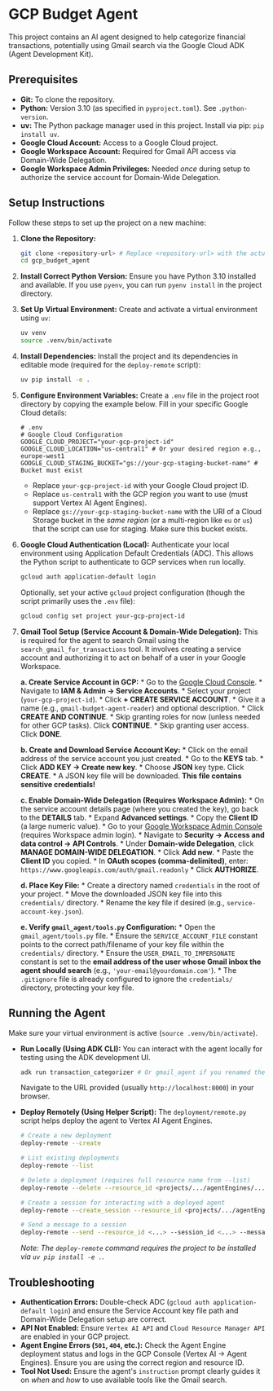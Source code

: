 # GCP Budget Agent

This project contains an AI agent designed to help categorize financial transactions, potentially using Gmail search via the Google Cloud ADK (Agent Development Kit).

## Prerequisites

*   **Git:** To clone the repository.
*   **Python:** Version 3.10 (as specified in `pyproject.toml`). See `.python-version`.
*   **uv:** The Python package manager used in this project. Install via pip: `pip install uv`.
*   **Google Cloud Account:** Access to a Google Cloud project.
*   **Google Workspace Account:** Required for Gmail API access via Domain-Wide Delegation.
*   **Google Workspace Admin Privileges:** Needed *once* during setup to authorize the service account for Domain-Wide Delegation.

## Setup Instructions

Follow these steps to set up the project on a new machine:

1.  **Clone the Repository:**
    ```bash
    git clone <repository-url> # Replace <repository-url> with the actual repo URL
    cd gcp_budget_agent
    ```

2.  **Install Correct Python Version:**
    Ensure you have Python 3.10 installed and available. If you use `pyenv`, you can run `pyenv install` in the project directory.

3.  **Set Up Virtual Environment:**
    Create and activate a virtual environment using `uv`:
    ```bash
    uv venv
    source .venv/bin/activate
    ```

4.  **Install Dependencies:**
    Install the project and its dependencies in editable mode (required for the `deploy-remote` script):
    ```bash
    uv pip install -e .
    ```

5.  **Configure Environment Variables:**
    Create a `.env` file in the project root directory by copying the example below. Fill in your specific Google Cloud details:
    ```dotenv
    # .env
    # Google Cloud Configuration
    GOOGLE_CLOUD_PROJECT="your-gcp-project-id"
    GOOGLE_CLOUD_LOCATION="us-central1" # Or your desired region e.g., europe-west1
    GOOGLE_CLOUD_STAGING_BUCKET="gs://your-gcp-staging-bucket-name" # Bucket must exist
    ```
    *   Replace `your-gcp-project-id` with your Google Cloud project ID.
    *   Replace `us-central1` with the GCP region you want to use (must support Vertex AI Agent Engines).
    *   Replace `gs://your-gcp-staging-bucket-name` with the URI of a Cloud Storage bucket in the *same region* (or a multi-region like `eu` or `us`) that the script can use for staging. Make sure this bucket exists.

6.  **Google Cloud Authentication (Local):**
    Authenticate your local environment using Application Default Credentials (ADC). This allows the Python script to authenticate to GCP services when run locally.
    ```bash
    gcloud auth application-default login
    ```
    Optionally, set your active `gcloud` project configuration (though the script primarily uses the `.env` file):
    ```bash
    gcloud config set project your-gcp-project-id
    ```

7.  **Gmail Tool Setup (Service Account & Domain-Wide Delegation):**
    This is required for the agent to search Gmail using the `search_gmail_for_transactions` tool. It involves creating a service account and authorizing it to act on behalf of a user in your Google Workspace.

    **a. Create Service Account in GCP:**
        *   Go to the [Google Cloud Console](https://console.cloud.google.com/).
        *   Navigate to **IAM & Admin -> Service Accounts**.
        *   Select your project (`your-gcp-project-id`).
        *   Click **+ CREATE SERVICE ACCOUNT**.
        *   Give it a name (e.g., `gmail-budget-agent-reader`) and optional description.
        *   Click **CREATE AND CONTINUE**.
        *   Skip granting roles for now (unless needed for other GCP tasks). Click **CONTINUE**.
        *   Skip granting user access. Click **DONE**.

    **b. Create and Download Service Account Key:**
        *   Click on the email address of the service account you just created.
        *   Go to the **KEYS** tab.
        *   Click **ADD KEY -> Create new key**.
        *   Choose **JSON** key type. Click **CREATE**.
        *   A JSON key file will be downloaded. **This file contains sensitive credentials!**

    **c. Enable Domain-Wide Delegation (Requires Workspace Admin):**
        *   On the service account details page (where you created the key), go back to the **DETAILS** tab.
        *   Expand **Advanced settings**.
        *   Copy the **Client ID** (a large numeric value).
        *   Go to your [Google Workspace Admin Console](https://admin.google.com/) (requires Workspace admin login).
        *   Navigate to **Security -> Access and data control -> API Controls**.
        *   Under **Domain-wide Delegation**, click **MANAGE DOMAIN-WIDE DELEGATION**.
        *   Click **Add new**.
        *   Paste the **Client ID** you copied.
        *   In **OAuth scopes (comma-delimited)**, enter: `https://www.googleapis.com/auth/gmail.readonly`
        *   Click **AUTHORIZE**.

    **d. Place Key File:**
        *   Create a directory named `credentials` in the root of your project.
        *   Move the downloaded JSON key file into this `credentials/` directory.
        *   Rename the key file if desired (e.g., `service-account-key.json`).

    **e. Verify `gmail_agent/tools.py` Configuration:**
        *   Open the `gmail_agent/tools.py` file.
        *   Ensure the `SERVICE_ACCOUNT_FILE` constant points to the correct path/filename of your key file within the `credentials/` directory.
        *   Ensure the `USER_EMAIL_TO_IMPERSONATE` constant is set to the **email address of the user whose Gmail inbox the agent should search** (e.g., `'your-email@yourdomain.com'`).
        *   The `.gitignore` file is already configured to ignore the `credentials/` directory, protecting your key file.

## Running the Agent

Make sure your virtual environment is active (`source .venv/bin/activate`).

*   **Run Locally (Using ADK CLI):**
    You can interact with the agent locally for testing using the ADK development UI.
    ```bash
    adk run transaction_categorizer # Or gmail_agent if you renamed the main package
    ```
    Navigate to the URL provided (usually `http://localhost:8000`) in your browser.

*   **Deploy Remotely (Using Helper Script):**
    The `deployment/remote.py` script helps deploy the agent to Vertex AI Agent Engines.
    ```bash
    # Create a new deployment
    deploy-remote --create

    # List existing deployments
    deploy-remote --list

    # Delete a deployment (requires full resource name from --list)
    deploy-remote --delete --resource_id <projects/.../agentEngines/...>

    # Create a session for interacting with a deployed agent
    deploy-remote --create_session --resource_id <projects/.../agentEngines/...>

    # Send a message to a session
    deploy-remote --send --resource_id <...> --session_id <...> --message "Your message here"
    ```
    *Note: The `deploy-remote` command requires the project to be installed via `uv pip install -e .`.*

## Troubleshooting

*   **Authentication Errors:** Double-check ADC (`gcloud auth application-default login`) and ensure the Service Account key file path and Domain-Wide Delegation setup are correct.
*   **API Not Enabled:** Ensure `Vertex AI API` and `Cloud Resource Manager API` are enabled in your GCP project.
*   **Agent Engine Errors (`501`, `404`, etc.):** Check the Agent Engine deployment status and logs in the GCP Console (Vertex AI -> Agent Engines). Ensure you are using the correct region and resource ID.
*   **Tool Not Used:** Ensure the agent's `instruction` prompt clearly guides it on *when* and *how* to use available tools like the Gmail search.
